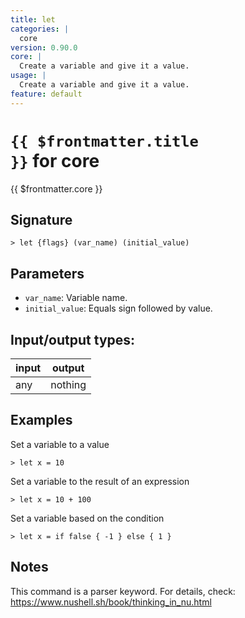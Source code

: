 ```yaml
---
title: let
categories: |
  core
version: 0.90.0
core: |
  Create a variable and give it a value.
usage: |
  Create a variable and give it a value.
feature: default
---
```


<!-- This file is automatically generated. Please edit the command in https://github.com/nushell/nushell instead. -->

# <code>{{ $frontmatter.title }}</code> for core

<div class='command-title'>{{ $frontmatter.core }}</div>

## Signature

`> let {flags} (var_name) (initial_value)`

## Parameters

- `var_name`: Variable name.
- `initial_value`: Equals sign followed by value.

## Input/output types:

| input | output  |
| ----- | ------- |
| any   | nothing |

## Examples

Set a variable to a value

```nu
> let x = 10

```

Set a variable to the result of an expression

```nu
> let x = 10 + 100

```

Set a variable based on the condition

```nu
> let x = if false { -1 } else { 1 }

```

## Notes

This command is a parser keyword. For details, check:
https://www.nushell.sh/book/thinking_in_nu.html
